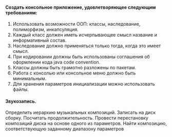 #### Создать консольное приложение, удовлетворяющее следующим требованиям:    
1. Использовать возможности ООП: классы, наследование, полиморфизм, инкапсуляция.  
2. Каждый класс должен иметь исчерпывающее смысл название и информативный состав.  
3. Наследование должно применяться только тогда, когда это имеет смысл.  
4. При кодировании должны быть использованы соглашения об оформлении кода java code convention.  
5. Классы должны быть грамотно разложены по пакетам.  
6. Работа с консолью или консольное меню должно быть минимальным.  
7. Для хранения параметров инициализации можно использовать файлы. 
  
#### Звукозапись. 
Определить иерархию музыкальных композиций. Записать на диск сборку. Посчитать продолжительность. Провести перестановку композиций диска на основе одного из параметров. Найти композицию, соответствующую заданному диапазону параметров